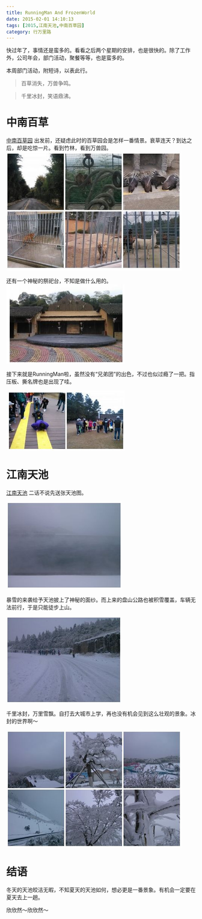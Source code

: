 ```yaml
---
title: RunningMan And FrozenWorld
date: 2015-02-01 14:10:13
tags: [2015,江南天池,中南百草园]
category: 行万里路
---
```

快过年了，事情还是蛮多的。看看之后两个星期的安排，也是很快的。除了工作外，公司年会，部门活动，聚餐等等，也是蛮多的。

本周部门活动，附短诗，以表此行。

>百草消失，万兽争鸣。

>千里冰封，笑语鼎沸。

<!--more-->

# 中南百草
[中南百草园](http://baike.baidu.com/link?url=fwj3917a3fan1glUeAFSazoWZ5yS8RS8TGAhMDwB4c2ufH0u0v80e9IHZY_qJ0Sm1apsbrfrMI8vsvE5TIsolK)
出发前，还疑虑此时的百草园会是怎样一番情景。衰草连天？到达之后，却是吃惊一片。看到竹林，看到万兽园。
![](https://github.com/alanzhang211/blog-image/raw/master/2015/02/01/1.JPG)

还有一个神秘的祭祀台，不知是做什么用的。
![](https://github.com/alanzhang211/blog-image/raw/master/2015/02/01/2.JPG)

接下来就是RunningMan啦，虽然没有“兄弟团”的出色，不过也似过瘾了一把。指压板、撕名牌也是出现了哇。

![](https://github.com/alanzhang211/blog-image/raw/master/2015/02/01/3.JPG)

# 江南天池
[江南天池](http://baike.baidu.com/view/5521052.htm)
二话不说先送张天池图。

![](https://github.com/alanzhang211/blog-image/raw/master/2015/02/01/4.JPG)

暴雪的来袭给予天池披上了神秘的面纱。而上来的盘山公路也被积雪覆盖，车辆无法前行，于是只能徒步上山。

![](https://github.com/alanzhang211/blog-image/raw/master/2015/02/01/5.JPG)

千里冰封，万里雪飘。自打去大城市上学，再也没有机会见到这么壮观的景象。冰封的世界啊～

![](https://github.com/alanzhang211/blog-image/raw/master/2015/02/01/6.JPG)

# 结语
冬天的天池皎洁无暇，不知夏天的天池如何，想必更是一番景象。有机会一定要在夏天去上一趟。

欣欣然～欣欣然～
